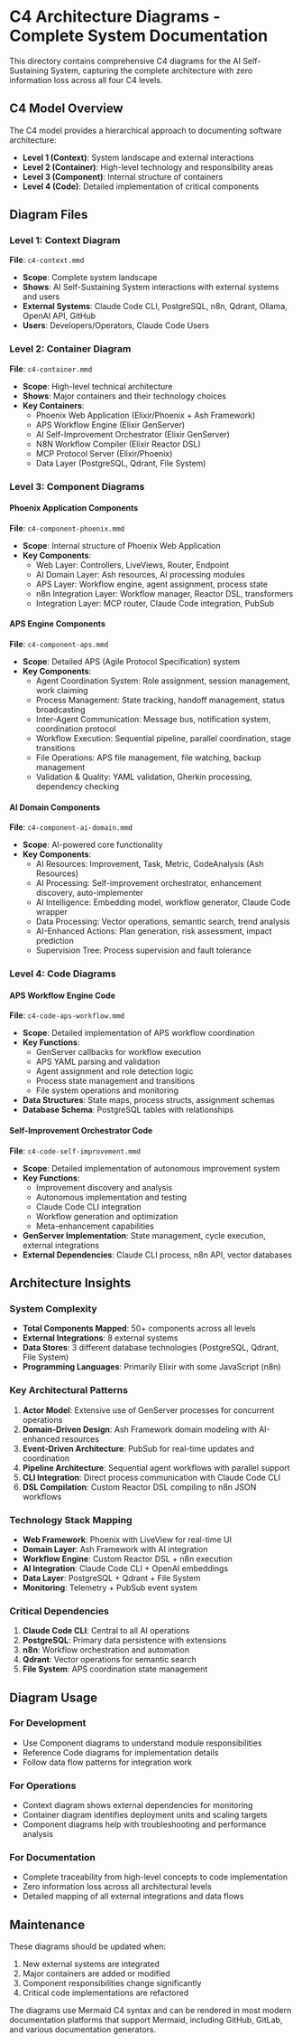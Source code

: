 # C4 Architecture Diagrams - Complete System Documentation

This directory contains comprehensive C4 diagrams for the AI Self-Sustaining System, capturing the complete architecture with zero information loss across all four C4 levels.

## C4 Model Overview

The C4 model provides a hierarchical approach to documenting software architecture:
- **Level 1 (Context)**: System landscape and external interactions
- **Level 2 (Container)**: High-level technology and responsibility areas
- **Level 3 (Component)**: Internal structure of containers
- **Level 4 (Code)**: Detailed implementation of critical components

## Diagram Files

### Level 1: Context Diagram
**File**: `c4-context.mmd`
- **Scope**: Complete system landscape
- **Shows**: AI Self-Sustaining System interactions with external systems and users
- **External Systems**: Claude Code CLI, PostgreSQL, n8n, Qdrant, Ollama, OpenAI API, GitHub
- **Users**: Developers/Operators, Claude Code Users

### Level 2: Container Diagram
**File**: `c4-container.mmd`
- **Scope**: High-level technical architecture
- **Shows**: Major containers and their technology choices
- **Key Containers**:
  - Phoenix Web Application (Elixir/Phoenix + Ash Framework)
  - APS Workflow Engine (Elixir GenServer)
  - AI Self-Improvement Orchestrator (Elixir GenServer)
  - N8N Workflow Compiler (Elixir Reactor DSL)
  - MCP Protocol Server (Elixir/Phoenix)
  - Data Layer (PostgreSQL, Qdrant, File System)

### Level 3: Component Diagrams

#### Phoenix Application Components
**File**: `c4-component-phoenix.mmd`
- **Scope**: Internal structure of Phoenix Web Application
- **Key Components**:
  - Web Layer: Controllers, LiveViews, Router, Endpoint
  - AI Domain Layer: Ash resources, AI processing modules
  - APS Layer: Workflow engine, agent assignment, process state
  - n8n Integration Layer: Workflow manager, Reactor DSL, transformers
  - Integration Layer: MCP router, Claude Code integration, PubSub

#### APS Engine Components
**File**: `c4-component-aps.mmd`
- **Scope**: Detailed APS (Agile Protocol Specification) system
- **Key Components**:
  - Agent Coordination System: Role assignment, session management, work claiming
  - Process Management: State tracking, handoff management, status broadcasting
  - Inter-Agent Communication: Message bus, notification system, coordination protocol
  - Workflow Execution: Sequential pipeline, parallel coordination, stage transitions
  - File Operations: APS file management, file watching, backup management
  - Validation & Quality: YAML validation, Gherkin processing, dependency checking

#### AI Domain Components
**File**: `c4-component-ai-domain.mmd`
- **Scope**: AI-powered core functionality
- **Key Components**:
  - AI Resources: Improvement, Task, Metric, CodeAnalysis (Ash Resources)
  - AI Processing: Self-improvement orchestrator, enhancement discovery, auto-implementer
  - AI Intelligence: Embedding model, workflow generator, Claude Code wrapper
  - Data Processing: Vector operations, semantic search, trend analysis
  - AI-Enhanced Actions: Plan generation, risk assessment, impact prediction
  - Supervision Tree: Process supervision and fault tolerance

### Level 4: Code Diagrams

#### APS Workflow Engine Code
**File**: `c4-code-aps-workflow.mmd`
- **Scope**: Detailed implementation of APS workflow coordination
- **Key Functions**:
  - GenServer callbacks for workflow execution
  - APS YAML parsing and validation
  - Agent assignment and role detection logic
  - Process state management and transitions
  - File system operations and monitoring
- **Data Structures**: State maps, process structs, assignment schemas
- **Database Schema**: PostgreSQL tables with relationships

#### Self-Improvement Orchestrator Code
**File**: `c4-code-self-improvement.mmd`
- **Scope**: Detailed implementation of autonomous improvement system
- **Key Functions**:
  - Improvement discovery and analysis
  - Autonomous implementation and testing
  - Claude Code CLI integration
  - Workflow generation and optimization
  - Meta-enhancement capabilities
- **GenServer Implementation**: State management, cycle execution, external integrations
- **External Dependencies**: Claude CLI process, n8n API, vector databases

## Architecture Insights

### System Complexity
- **Total Components Mapped**: 50+ components across all levels
- **External Integrations**: 8 external systems
- **Data Stores**: 3 different database technologies (PostgreSQL, Qdrant, File System)
- **Programming Languages**: Primarily Elixir with some JavaScript (n8n)

### Key Architectural Patterns
1. **Actor Model**: Extensive use of GenServer processes for concurrent operations
2. **Domain-Driven Design**: Ash Framework domain modeling with AI-enhanced resources
3. **Event-Driven Architecture**: PubSub for real-time updates and coordination
4. **Pipeline Architecture**: Sequential agent workflows with parallel support
5. **CLI Integration**: Direct process communication with Claude Code CLI
6. **DSL Compilation**: Custom Reactor DSL compiling to n8n JSON workflows

### Technology Stack Mapping
- **Web Framework**: Phoenix with LiveView for real-time UI
- **Domain Layer**: Ash Framework with AI integration
- **Workflow Engine**: Custom Reactor DSL + n8n execution
- **AI Integration**: Claude Code CLI + OpenAI embeddings
- **Data Layer**: PostgreSQL + Qdrant + File System
- **Monitoring**: Telemetry + PubSub event system

### Critical Dependencies
1. **Claude Code CLI**: Central to all AI operations
2. **PostgreSQL**: Primary data persistence with extensions
3. **n8n**: Workflow orchestration and automation
4. **Qdrant**: Vector operations for semantic search
5. **File System**: APS coordination state management

## Diagram Usage

### For Development
- Use Component diagrams to understand module responsibilities
- Reference Code diagrams for implementation details
- Follow data flow patterns for integration work

### For Operations
- Context diagram shows external dependencies for monitoring
- Container diagram identifies deployment units and scaling targets
- Component diagrams help with troubleshooting and performance analysis

### For Documentation
- Complete traceability from high-level concepts to code implementation
- Zero information loss across all architectural levels
- Detailed mapping of all external integrations and data flows

## Maintenance

These diagrams should be updated when:
1. New external systems are integrated
2. Major containers are added or modified
3. Component responsibilities change significantly
4. Critical code implementations are refactored

The diagrams use Mermaid C4 syntax and can be rendered in most modern documentation platforms that support Mermaid, including GitHub, GitLab, and various documentation generators.